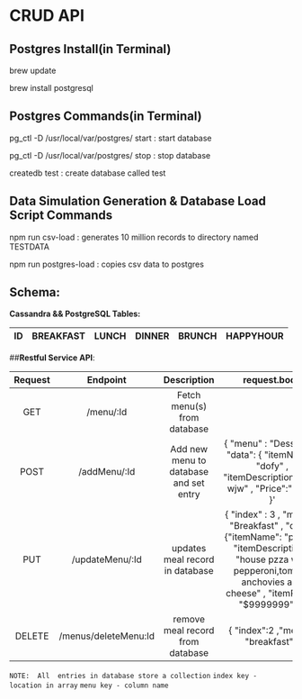 
# __CRUD API__

## Postgres Install(in Terminal)

brew update

brew install postgresql

## Postgres Commands(in Terminal)

  pg_ctl -D /usr/local/var/postgres/ start  : start database

  pg_ctl -D /usr/local/var/postgres/ stop   : stop database

  createdb test  : create database called test

## Data Simulation Generation & Database Load Script Commands

  npm run csv-load  : generates 10 million records to directory named TESTDATA

  npm run postgres-load : copies csv data to postgres



## __Schema__:

__Cassandra && PostgreSQL Tables:__

| ID   | BREAKFAST| LUNCH| DINNER| BRUNCH | HAPPYHOUR|
|:----:|:--------:|:----:|:-----:|:------:|:--------:|


##__Restful Service API__:

| Request | Endpoint             | Description                            | request.body                                                                                                                                                                                                    |
|:-------:|:--------------------:|:--------------------------------------:|:---------------------------------------------------------------------------------------------------------------------------------------------------------------------------------------------------------------:|
| GET     | /menu/:Id            | Fetch  menu(s) from database           |                                                                                                                                                                                                                 |
| POST    | /addMenu/:Id         | Add new menu to database and set entry | { "menu" : "Desserts" , "data": { "itemName": "dofy" , "itemDescription":"nfw wjw" , "Price":"$20"} }'                                                                                                          |
| PUT     | /updateMenu/:Id      |  updates meal record in database       | {  "index" : 3 ,  "menu" : "Breakfast"    ,  "data": {"itemName": "pizza" , "itemDescription": "house pzza with pepperoni,tomato, anchovies and cheese" , "itemPrice": "$9999999"   }   }                       |
| DELETE  | /menus/deleteMenu:Id | remove meal record from database       |  { "index":2 ,"menu" : "breakfast"}'                                                                                                                                                                            |

`NOTE:  All  entries in database store a collection`
`index key - location in array`
`menu key - column name`

